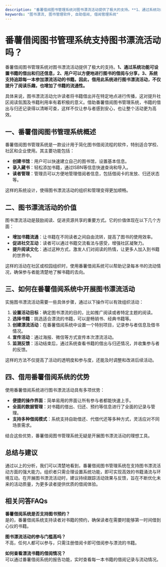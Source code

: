 ```yaml
---
description: "番薯借阅图书管理系统对图书漂流活动提供了极大的支持。**1、通过系统功能可设置书籍的借出和归还信息，2、用户可以方便地进行图书的借阅与分享，3、系统支持追踪每一本参加漂流活动的书籍。因此，借用此系统进行图书漂流活动，不仅提升了阅读乐趣，也增加了书籍的流通性。**"
keywords: "图书漂流, 图书管理软件, 自助借阅, 借阅管理系统"
---
```

# 番薯借阅图书管理系统支持图书漂流活动吗？

番薯借阅图书管理系统对图书漂流活动提供了极大的支持。**1、通过系统功能可设置书籍的借出和归还信息，2、用户可以方便地进行图书的借阅与分享，3、系统支持追踪每一本参加漂流活动的书籍。因此，借用此系统进行图书漂流活动，不仅提升了阅读乐趣，也增加了书籍的流通性。**

具体来说，图书漂流活动允许读者将书籍借出并在特定地点进行传播，这对提升社区阅读氛围及书籍利用率有着积极的意义。借助番薯借阅图书管理系统，书籍的借出与归还记录得以清晰可查，这样不仅让参与者感到安心，也让整个活动更为高效。

## **一、番薯借阅图书管理系统概述**

番薯借阅图书管理系统是一款设计用于简化图书借阅流程的软件，特别适合学校、社区和企业使用。其主要功能包括：

- **创建书馆**：用户可以快速建立自己的图书馆，设置基本信息。
- **录入藏书**：轻松添加书籍，通过ISBN等信息快速查询和导入。
- **读者管理**：管理员可以方便地管理借阅者信息，包括借阅卡的发放、归还状态等。

这样的系统设计，使得图书漂流活动的组织和管理变得更加顺畅。

## **二、图书漂流活动的价值**

图书漂流活动是鼓励阅读、促进资源共享的重要方式。它的价值体现在以下几个方面：

- **增加书籍流通**：让书籍在不同读者之间自由流转，提高了图书的使用效率。
- **促进社交互动**：读者可以通过书籍交流看法与感受，增强社区凝聚力。
- **提升阅读文化**：通过这种方式，激发人们对阅读的热情，让更多人加入到书籍的世界中。

这样的活动在社区或校园组织时，使用番薯借阅系统可以帮助记录每本书的流动情况，确保参与者能清楚地了解书籍的去向。

## **三、如何在番薯借阅系统中开展图书漂流活动**

实施图书漂流活动需要一些具体步骤，通过以下操作可以有效组织活动：

1. **设置活动目标**：确定图书漂流的目的，比如推广阅读或者特定主题的阅读。
2. **选择书籍**：挑选适合漂流的书籍，可以是畅销书、经典书籍等。
3. **创建漂流活动**：在番薯借阅系统中设置一个特别项目，记录参与者信息及借书情况。
4. **宣传活动**：通过海报、微信等方式宣传本次漂流活动。
5. **监测反馈**：活动结束后，通过系统查看书籍的借出与归还情况，并收集参与者的反馈。

这样的方法不仅提高了活动的透明度和参与度，还能及时调整和改进后续活动。

## **四、借用番薯借阅系统的优势**

使用番薯借阅系统进行图书漂流活动具有多项优势：

- **便捷的操作界面**：简单易用的界面让所有参与者都能快速上手。
- **全面的数据管理**：对书籍的借出、归还、预约等信息进行了全面的记录与管理。
- **支持多种借阅模式**：系统支持自助借还、代借代还等多种方式，灵活应对不同场景需求。

结合这些优势，番薯借阅图书管理系统无疑是开展图书漂流活动的理想工具。

## **总结与建议**

通过以上的分析，我们可以清楚地看到，番薯借阅图书管理系统在支持图书漂流活动方面的强大能力。组织者只需合理设置系统功能，即可实现高效的书籍涌流与环境互动。在开展图书漂流活动时，建议持续跟踪活动效果与反馈，旨在不断优化未来的活动质量，为更多读者提供优质的借阅体验。

## 相关问答FAQs

**番薯借阅系统是否支持图书预约？**  
是的，番薯借阅系统支持读者对书籍的预约，确保读者在需要时能够第一时间借到心仪的书籍。

**图书漂流活动的参与门槛高吗？**  
不高，任何人都可以参与，只需注册借阅卡即可借阅参与漂流的书籍。

**如何查看漂流书籍的借阅情况？**  
可以通过番薯借阅系统的报告功能，实时查看每一本书籍的借阅记录与流动情况。
